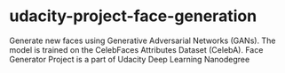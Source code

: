 # udacity-project-face-generation
Generate new faces using Generative Adversarial Networks (GANs). The model is trained on the CelebFaces Attributes Dataset (CelebA). Face Generator Project is a part of Udacity Deep Learning Nanodegree
